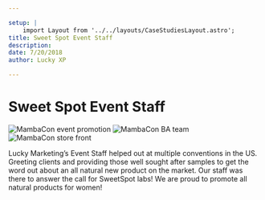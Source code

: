 ```yaml
---

setup: |
    import Layout from '../../layouts/CaseStudiesLayout.astro';
title: Sweet Spot Event Staff
description:
date: 7/20/2018
author: Lucky XP

---
```


# Sweet Spot Event Staff

![MambaCon event promotion](https://luckyxp.sirv.com/Case%20Studies/SweetSpotEventStaff/SweetSpotES1.jpg)
![MambaCon BA team](https://luckyxp.sirv.com/Case%20Studies/SweetSpotEventStaff/SweetSpotES2.jpg)
![MambaCon store front](https://luckyxp.sirv.com/Case%20Studies/SweetSpotEventStaff/SweetSpotES3.jpg)


Lucky Marketing’s Event Staff helped out at multiple conventions in the US. Greeting clients and providing those well sought after samples to get the word out about an all natural new product on the market. Our staff was there to answer the call for SweetSpot labs! We are proud to promote all natural products for women!